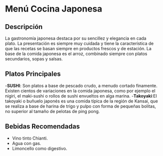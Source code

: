 # Menú Cocina Japonesa

## Descripción
La gastronomía japonesa destaca por su sencillez y elegancia en cada plato. La presentación es siempre muy cuidada y tiene la característica de que las recetas se basan siempre en productos frescos y de estación. La base de la comida japonesa es el arroz, combinado siempre con platos secundarios, sopas y salsas.

## Platos Principales
-**SUSHI**:  Son platos a base de pescado crudo, a menudo cortado finamente. Existen cientos de variaciones en la comida japonesa, como por ejemplo el nigiri, el maki-sushi o rollos de sushi envueltos en alga marina.
-**Takoyaki**:El takoyaki o buñuelo japonés es una comida típica de la región de Kansai, que se realiza a base de harina de trigo y pulpo con forma de pequeñas bolitas, no superior al tamaño de pelotas de ping pong.

## Bebidas Recomendadas
- Vino tinto Chianti.
- Agua con gas.
- Limoncello como digestivo.